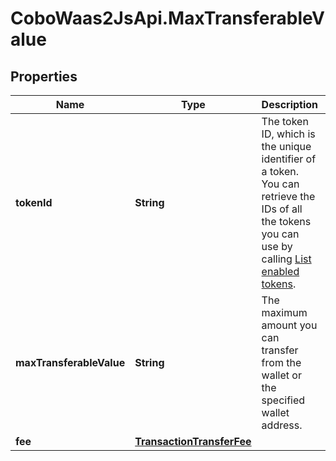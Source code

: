 # CoboWaas2JsApi.MaxTransferableValue

## Properties

Name | Type | Description | Notes
------------ | ------------- | ------------- | -------------
**tokenId** | **String** | The token ID, which is the unique identifier of a token. You can retrieve the IDs of all the tokens you can use by calling [List enabled tokens](/v2/api-references/wallets/list-enabled-tokens). | [optional] 
**maxTransferableValue** | **String** | The maximum amount you can transfer from the wallet or the specified wallet address. | [optional] 
**fee** | [**TransactionTransferFee**](TransactionTransferFee.md) |  | [optional] 



